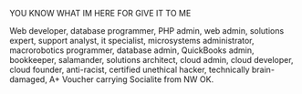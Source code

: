 YOU KNOW WHAT IM HERE FOR
GIVE IT TO ME

Web developer, database programmer, PHP admin, web admin, solutions expert, support analyst, it specialist, microsystems administrator, macrorobotics programmer, database admin, QuickBooks admin, bookkeeper, salamander, solutions architect, cloud admin, cloud developer, cloud founder, anti-racist, certified unethical hacker, technically brain-damaged, A+ Voucher carrying Socialite from NW OK.
